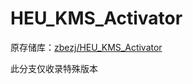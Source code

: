 # HEU_KMS_Activator
原存储库：[zbezj/HEU_KMS_Activator](https://github.com/zbezj/HEU_KMS_Activator)

此分支仅收录特殊版本
